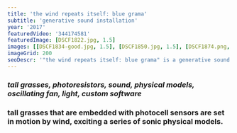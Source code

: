 ```yaml
---
title: 'the wind repeats itself: blue grama'
subtitle: 'generative sound installation'
year: '2017'
featuredVideo: '344174581'
featuredImage: [DSCF1822.jpg, 1.5]
images: [[DSCF1834-good.jpg, 1.5], [DSCF1850.jpg, 1.5], [DSCF1874.png, 1.5]]
imageGrid: 200
seoDescr: '"the wind repeats itself: blue grama" is a generative sound installation that sonifies the movement of grasses embedded with photocell sensors that are set in motion by wind'
---
```


### _tall grasses, photoresistors, sound, physical models, oscillating fan, light, custom software_

### tall grasses that are embedded with photocell sensors are set in motion by wind, exciting a series of sonic physical models.

